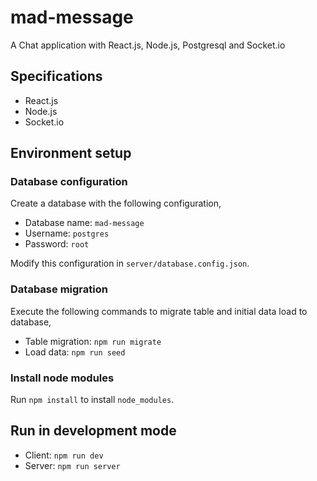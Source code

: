 # mad-message
A Chat application with React.js, Node.js, Postgresql and Socket.io

## Specifications
 - React.js
 - Node.js
 - Socket.io

## Environment setup
### Database configuration
Create a database with the following configuration,
 - Database name: `mad-message`
 - Username: `postgres`
 - Password: `root`

Modify this configuration in `server/database.config.json`.

### Database migration
Execute the following commands to migrate table and initial data load to database,
 - Table migration: `npm run migrate`
 - Load data: `npm run seed`

### Install node modules
Run `npm install` to install `node_modules`.

## Run in development mode
 - Client: `npm run dev`
 - Server: `npm run server`
